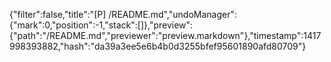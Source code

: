 {"filter":false,"title":"[P] /README.md","undoManager":{"mark":0,"position":-1,"stack":[]},"preview":{"path":"/README.md","previewer":"preview.markdown"},"timestamp":1417998393882,"hash":"da39a3ee5e6b4b0d3255bfef95601890afd80709"}